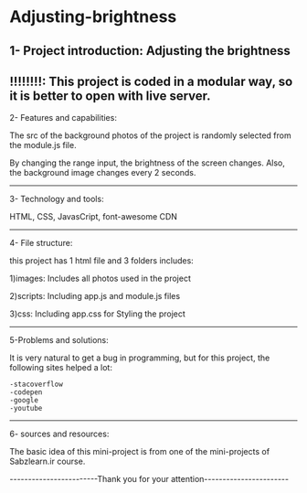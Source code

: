 # Adjusting-brightness

1- Project introduction: Adjusting the brightness 
-------------------------------------------------------------------
!!!!!!!!: This project is coded in a modular way, so it is better to open with live server.
-------------------------------------------------------------------
2- Features and capabilities:

The src of the background photos of the project is randomly selected from the module.js file.

 By changing the range input, the brightness of the screen changes. Also, the background image changes every 2 seconds.

-------------------------------------------------------------------
3- Technology and tools:

HTML, CSS, JavasCript, font-awesome CDN

-------------------------------------------------------------------
4- File structure:

this project has 1 html file and 3 folders includes:

1)images: Includes all photos used in the project

2)scripts: Including app.js and module.js files

3)css: Including app.css for Styling the project

-------------------------------------------------------------------
5-Problems and solutions:

It is very natural to get a bug in programming, but for this project, the following sites helped a lot:

	-stacoverflow 
	-codepen
	-google
	-youtube

-------------------------------------------------------------------
6- sources and resources:

The basic idea of this mini-project is from one of the mini-projects of Sabzlearn.ir course.

------------------------Thank you for your attention-----------------------
